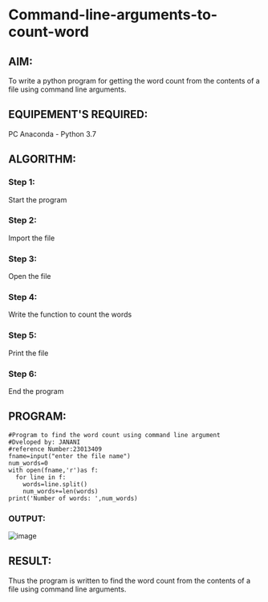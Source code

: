 # Command-line-arguments-to-count-word
## AIM:
To write a python program for getting the word count from the contents of a file using command line arguments.
## EQUIPEMENT'S REQUIRED: 
PC
Anaconda - Python 3.7
## ALGORITHM: 
### Step 1:
Start the program
### Step 2: 
 Import the file
### Step 3: 
Open the file
### Step 4:  
Write the function to count the words
### Step 5: 
Print the file
### Step 6: 
End the program
## PROGRAM:
```
#Program to find the word count using command line argument
#Dveloped by: JANANI
#reference Number:23013409
fname=input("enter the file name")
num_words=0
with open(fname,'r')as f:
  for line in f:
    words=line.split()
    num_words+=len(words)
print('Number of words: ',num_words)
```
### OUTPUT:
![image](https://github.com/SJananisenthilkumar/command-line-arguments-to-count-word/assets/144871139/73f29b14-cdd6-4243-8d50-8a6536658940)




## RESULT:
Thus the program is written to find the word count from the contents of a file using command line arguments.
